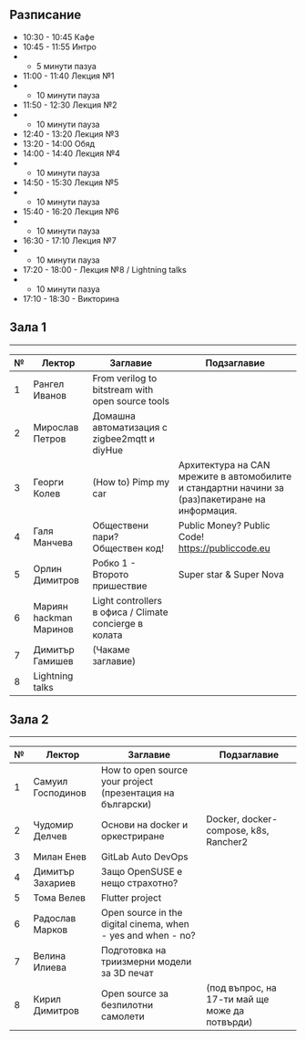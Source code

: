 ## Разписание

 * 10:30 - 10:45 Кафe
 * 10:45 - 11:55 Интро
 * - 5 минути пазуа
 * 11:00 - 11:40 Лекция №1
 * - 10 минути пауза
 * 11:50 - 12:30 Лекция №2
 * - 10 минути пауза
 * 12:40 - 13:20 Лекция №3
 * 13:20 - 14:00 Обяд
 * 14:00 - 14:40 Лекция №4
 * - 10 минути пауза
 * 14:50 - 15:30 Лекция №5
 * - 10 минути пауза
 * 15:40 - 16:20 Лекция №6
 * - 10 минути пауза
 * 16:30 - 17:10 Лекция №7
 * - 10 минути пауза
 * 17:20 - 18:00 - Лекция №8 / Lightning talks
 * - 10 минути пазуа
 * 17:10 - 18:30 - Викторина


## Зала 1
----
|№| Лектор | Заглавие | Подзаглавие |
|-|--------|----------|--------------|
|1| Рангел Иванов     | From verilog to bitstream with open source tools | |
|2| Мирослав Петров   | Домашна автоматизация с zigbee2mqtt и diyHue | |
|3| Георги Колев      | (How to) Pimp my car |Архитектура на CAN мрежите в автомобилите и стандартни начини за (раз)пакетиране на информация. |
|4| Галя Манчева      | Обществени пари? Обществен код! | Public Money? Public Code! https://publiccode.eu |
|5| Орлин Димитров    | Робко 1 - Второто пришествие | Super star & Super Nova |
|6| Мариян hackman Маринов | Light controllers в офиса / Climate concierge в колата | |
|7| Димитър Гамишев | (Чакаме заглавие) | |
|8| Lightning talks | | |

## Зала 2
----
|№| Лектор | Заглавие | Подзаглавие |
|-|--------|----------|--------------|
|1| Самуил Господинов | How to open source your project (презентация на български) | |
|2| Чудомир Делчев    | Основи на docker и оркестриране | Docker, docker-compose, k8s, Rancher2 |
|3| Милан Енев        | GitLab Auto DevOps | |
|4| Димитър Захариев  | Защо OpenSUSE е нещо страхотно? | |
|5| Тома Велев        | Flutter project | |
|6| Радослав Марков   | Open source in the digital cinema, when - yes and when - no? | |
|7| Велина Илиева     | Подготовка на триизмерни модели за 3D печат | |
|8| Кирил Димитров    | Open source за безпилотни самолети | (под въпрос, на 17-ти май ще може да потвърди) |


